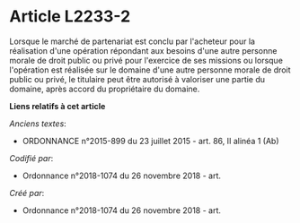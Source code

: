 # Article L2233-2

Lorsque le marché de partenariat est conclu par l'acheteur pour la réalisation d'une opération répondant aux besoins d'une
autre personne morale de droit public ou privé pour l'exercice de ses missions ou lorsque l'opération est réalisée sur le
domaine d'une autre personne morale de droit public ou privé, le titulaire peut être autorisé à valoriser une partie du
domaine, après accord du propriétaire du domaine.

**Liens relatifs à cet article**

_Anciens textes_:

  - ORDONNANCE n°2015-899 du 23 juillet 2015 - art. 86, II alinéa 1 (Ab)

_Codifié par_:

  - Ordonnance n°2018-1074 du 26 novembre 2018 - art.

_Créé par_:

  - Ordonnance n°2018-1074 du 26 novembre 2018 - art.
